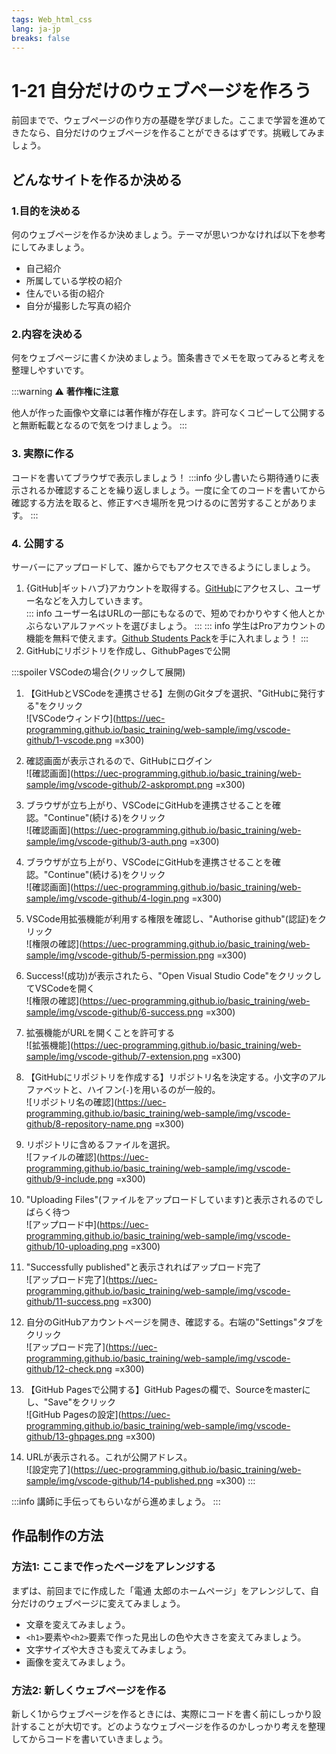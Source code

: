 ```yaml
---
tags: Web_html_css
lang: ja-jp
breaks: false
---
```


# 1-21 自分だけのウェブページを作ろう

前回までで、ウェブページの作り方の基礎を学びました。ここまで学習を進めてきたなら、自分だけのウェブページを作ることができるはずです。挑戦してみましょう。

## どんなサイトを作るか決める

### 1.目的を決める

何のウェブページを作るか決めましょう。テーマが思いつかなければ以下を参考にしてみましょう。

- 自己紹介
- 所属している学校の紹介
- 住んでいる街の紹介
- 自分が撮影した写真の紹介

### 2.内容を決める

何をウェブページに書くか決めましょう。箇条書きでメモを取ってみると考えを整理しやすいです。

:::warning
:warning: **著作権に注意**

他人が作った画像や文章には著作権が存在します。許可なくコピーして公開すると無断転載となるので気をつけましょう。
:::

### 3. 実際に作る

コードを書いてブラウザで表示しましょう！
:::info
少し書いたら期待通りに表示されるか確認することを繰り返しましょう。一度に全てのコードを書いてから確認する方法を取ると、修正すべき場所を見つけるのに苦労することがあります。
:::

### 4. 公開する

サーバーにアップロードして、誰からでもアクセスできるようにしましょう。

1. {GitHub|ギットハブ}アカウントを取得する。[GitHub](https://github.com/)にアクセスし、ユーザー名などを入力していきます。  
::: info
ユーザー名はURLの一部にもなるので、短めでわかりやすく他人とかぶらないアルファベットを選びましょう。
:::
::: info
学生はProアカウントの機能を無料で使えます。[Github Students Pack<i class="fa fa-external-link"></i>](https://education.github.com/pack)を手に入れましょう！
:::
2. GitHubにリポジトリを作成し、GithubPagesで公開  

:::spoiler VSCodeの場合(クリックして展開)

1. 【GitHubとVSCodeを連携させる】左側のGitタブを選択、"GitHubに発行する"をクリック  
![VSCodeウィンドウ](https://uec-programming.github.io/basic_training/web-sample/img/vscode-github/1-vscode.png =x300)

1. 確認画面が表示されるので、GitHubにログイン  
![確認画面](https://uec-programming.github.io/basic_training/web-sample/img/vscode-github/2-askprompt.png =x300)

1. ブラウザが立ち上がり、VSCodeにGitHubを連携させることを確認。"Continue"(続ける)をクリック  
![確認画面](https://uec-programming.github.io/basic_training/web-sample/img/vscode-github/3-auth.png =x300)


1. ブラウザが立ち上がり、VSCodeにGitHubを連携させることを確認。"Continue"(続ける)をクリック  
![確認画面](https://uec-programming.github.io/basic_training/web-sample/img/vscode-github/4-login.png =x300)

1. VSCode用拡張機能が利用する権限を確認し、"Authorise github"(認証)をクリック  
![権限の確認](https://uec-programming.github.io/basic_training/web-sample/img/vscode-github/5-permission.png =x300)

1. Success!(成功)が表示されたら、"Open Visual Studio Code"をクリックしてVSCodeを開く  
![権限の確認](https://uec-programming.github.io/basic_training/web-sample/img/vscode-github/6-success.png =x300)

1. 拡張機能がURLを開くことを許可する  
![拡張機能](https://uec-programming.github.io/basic_training/web-sample/img/vscode-github/7-extension.png =x300)

1. 【GitHubにリポジトリを作成する】リポジトリ名を決定する。小文字のアルファベットと、ハイフン(`-`)を用いるのが一般的。  
![リポジトリ名の確認](https://uec-programming.github.io/basic_training/web-sample/img/vscode-github/8-repository-name.png =x300)

1. リポジトリに含めるファイルを選択。  
![ファイルの確認](https://uec-programming.github.io/basic_training/web-sample/img/vscode-github/9-include.png =x300)

1. "Uploading Files"(ファイルをアップロードしています)と表示されるのでしばらく待つ  
![アップロード中](https://uec-programming.github.io/basic_training/web-sample/img/vscode-github/10-uploading.png =x300)


1. "Successfully published"と表示されればアップロード完了  
![アップロード完了](https://uec-programming.github.io/basic_training/web-sample/img/vscode-github/11-success.png =x300)


1. 自分のGitHubアカウントページを開き、確認する。右端の"Settings"タブをクリック  
![アップロード完了](https://uec-programming.github.io/basic_training/web-sample/img/vscode-github/12-check.png =x300)

1. 【GitHub Pagesで公開する】GitHub Pagesの欄で、Sourceをmasterにし、"Save"をクリック  
![GitHub Pagesの設定](https://uec-programming.github.io/basic_training/web-sample/img/vscode-github/13-ghpages.png =x300)

1. URLが表示される。これが公開アドレス。  
![設定完了](https://uec-programming.github.io/basic_training/web-sample/img/vscode-github/14-published.png =x300)
:::

:::info
講師に手伝ってもらいながら進めましょう。
:::

<!-- GitHub VSCodeから -->

## 作品制作の方法

### 方法1: ここまで作ったページをアレンジする

まずは、前回までに作成した「電通 太郎のホームページ」をアレンジして、自分だけのウェブページに変えてみましょう。

- 文章を変えてみましょう。 
- `<h1>`要素や`<h2>`要素で作った見出しの色や大きさを変えてみましょう。
- 文字サイズや大きさも変えてみましょう。
- 画像を変えてみましょう。


### 方法2: 新しくウェブページを作る

新しく1からウェブページを作るときには、実際にコードを書く前にしっかり設計することが大切です。どのようなウェブページを作るのかしっかり考えを整理してからコードを書いていきましょう。


